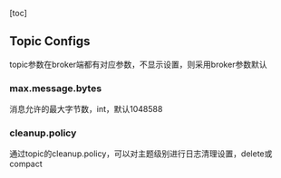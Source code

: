 [toc]
## Topic Configs
topic参数在broker端都有对应参数，不显示设置，则采用broker参数默认

### max.message.bytes
消息允许的最大字节数，int，默认1048588

### cleanup.policy
通过topic的cleanup.policy，可以对主题级别进行日志清理设置，delete或compact